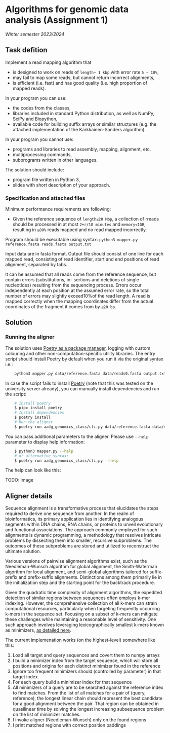 # Algorithms for genomic data analysis (Assignment 1)
*Winter semester 2023/2024*

## Task defition

Implement a read mapping algorithm that

- is designed to work on reads of `length∼ 1 kbp` with error rate `5 − 10%`,
- may fail to map some reads, but cannot return incorrect alignments,
- is efficient (i.e. fast) and has good quality (i.e. high proportion of mapped reads).

In your program you can use:
- the codes from the classes,
- libraries included in standard Python distribution, as well as NumPy, SciPy and Biopython,
- available code for building suffix arrays or similar structures (e.g. the attached implementation of the
    Karkkainen-Sanders algorithm).

In your program you cannot use:
- programs and libraries to read assembly, mapping, alignment, etc.
- multiprocessing commands,
- subprograms written in other languages.

The solution should include:
- program file written in Python 3,
- slides with short description of your approach.

### Specification and attached files

Minimum performance requirements are following:
- Given the reference sequence of `length≤20 Mbp`, a collection
of rreads should be processed in at most `2+r/10 minutes` and `memory<1GB`, resulting
in `≥80%` reads mapped and no read mapped incorrectly.

Program should be executable using syntax:
`python3 mapper.py reference.fasta reads.fasta output.txt`

Input data are in fasta format. Output file should consist of one line for each mapped read, consisting of read
identifier, start and end positions of read alignment, separated by tabs.

It can be assumed that all reads come from the reference sequence, but contain errors (substitutions, in-
sertions and deletions of single nucleotides) resulting from the sequencing process. Errors occur independently
at each position at the assumed error rate, so the total number of errors may slightly exceed10%of the read
length. A read is mapped correctly when the mapping coordinates differ from the actual coordinates of the
fragment it comes from by `≤20 bp`.

## Solution

### Running the aligner

The solution uses [Poetry as a package manager](https://python-poetry.org/docs/), logging with custom colouring and other non-computation-specific utility libraries.
The entry script should install Poetry by default when you run it via the original syntax i.e.:
```bash
    python3 mapper.py data/reference.fasta data/reads0.fasta output.txt
```

In case the script fails to install [Poetry](https://python-poetry.org/docs/) (note that this was tested on the university server already), you can manually install dependencies and run the script:
```bash
    # Install poetry
    $ pipx install poetry
    # Install dependencies
    $ poetry install
    # Run the aligner
    $ poetry run aadg_genomics_class/cli.py data/reference.fasta data/reads0.fasta output.txt
```

You can pass additional parameters to the aligner. Please use `--help` parameter to display help information:
```bash
    $ python3 mapper.py --help
    # or alternative syntax:
    $ poetry run aadg_genomics_class/cli.py --help
```

The help can look like this:

TODO: Image

## Aligner details 

Sequence alignment is a transformative process that elucidates the steps required to derive one sequence from another. In the realm of bioinformatics, its primary application lies in identifying analogous segments within DNA chains, RNA chains, or proteins to unveil evolutionary and functional associations. The approach commonly employed for such alignments is dynamic programming, a methodology that resolves intricate problems by dissecting them into smaller, recursive subproblems. The outcomes of these subproblems are stored and utilized to reconstruct the ultimate solution.

Various versions of pairwise alignment algorithms exist, such as the Needleman-Wunsch algorithm for global alignment, the Smith-Waterman algorithm for local alignment, and semi-global algorithms tailored for suffix-prefix and prefix-suffix alignments. Distinctions among them primarily lie in the initialization step and the starting point for the backtrack procedure.

Given the quadratic time complexity of alignment algorithms, the expedited detection of similar regions between sequences often employs k-mer indexing. However, the comprehensive collection of all k-mers can strain computational resources, particularly when targeting frequently occurring k-mers in the sequence set. Focusing on a subset of k-mers can mitigate these challenges while maintaining a reasonable level of sensitivity. One such approach involves leveraging lexicographically smallest k-mers known as minimizers, [as detailed here](https://academic.oup.com/bioinformatics/article/20/18/3363/202143).

The current implemenation works (on the highest-level) somewhere like this:

1. Load all target and query sequences and covert them to numpy arrays
2. I build a minimizer index from the target sequence, which will store all positions and origins for each distinct minimizer found in the reference
3. Ignore too frequent minimizers should (controlled by parameter) in that target index
4. For each query build a minimizer index for that sequence
5. All minimizers of a query are to be searched against the reference index to find matches. From the list of all matches for a pair of (query, reference), the longest linear chain should represent the best candidate for a good alignment between the pair. That region can be obtained in quasilinear time by solving the longest increasing subsequence problem on the list of minimizer matches.
6. I invoke aligner (Needleman-Wunsch) only on the found regions
7. I print matched regions with correct position paddings
